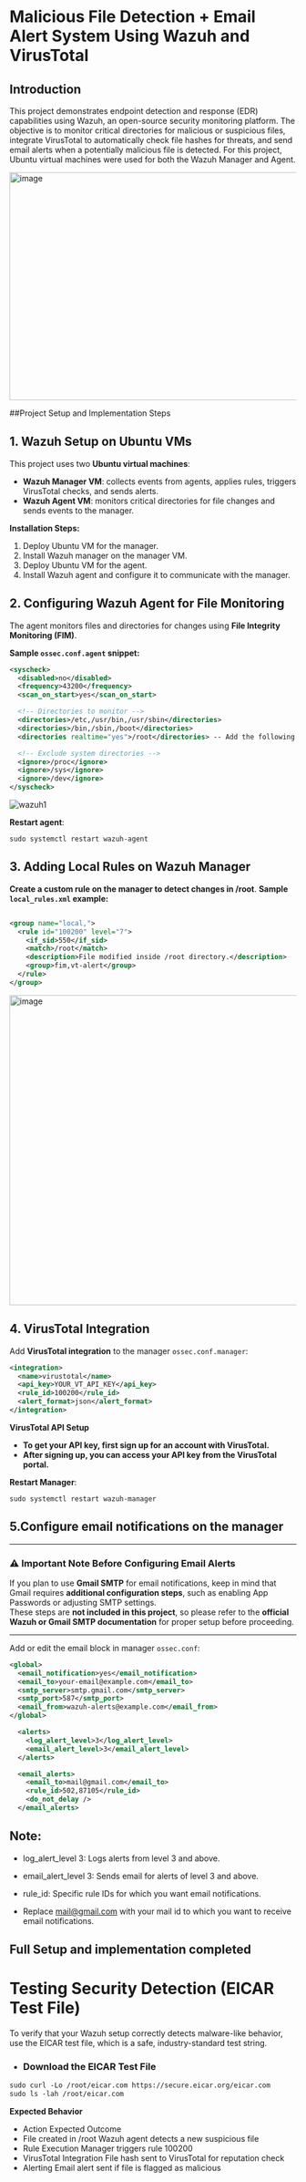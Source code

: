 # Malicious File Detection + Email Alert System Using Wazuh and VirusTotal

## Introduction
This project demonstrates endpoint detection and response (EDR) capabilities using Wazuh, an open-source security monitoring platform. The objective is to monitor critical directories for malicious or suspicious files, integrate VirusTotal to automatically check file hashes for threats, and send email alerts when a potentially malicious file is detected. For this project, Ubuntu virtual machines were used for both the Wazuh Manager and Agent.

<img width="870" height="400" alt="image" src="https://github.com/user-attachments/assets/1124549b-46c5-475f-b25c-c634f4a43cb3" />

##Project Setup and Implementation Steps
## 1. Wazuh Setup on Ubuntu VMs
This project uses two **Ubuntu virtual machines**:
- **Wazuh Manager VM**: collects events from agents, applies rules, triggers VirusTotal checks, and sends alerts.
- **Wazuh Agent VM**: monitors critical directories for file changes and sends events to the manager.

**Installation Steps:**
1. Deploy Ubuntu VM for the manager.
2. Install Wazuh manager on the manager VM.
3. Deploy Ubuntu VM for the agent.
4. Install Wazuh agent and configure it to communicate with the manager.

## 2. Configuring Wazuh Agent for File Monitoring
The agent monitors files and directories for changes using **File Integrity Monitoring (FIM)**.

**Sample `ossec.conf.agent` snippet:**
```xml
<syscheck>
  <disabled>no</disabled>
  <frequency>43200</frequency>
  <scan_on_start>yes</scan_on_start>

  <!-- Directories to monitor -->
  <directories>/etc,/usr/bin,/usr/sbin</directories>
  <directories>/bin,/sbin,/boot</directories>
  <directories realtime="yes">/root</directories> -- Add the following line to define the directories that will be monitored

  <!-- Exclude system directories -->
  <ignore>/proc</ignore>
  <ignore>/sys</ignore>
  <ignore>/dev</ignore>
</syscheck>
```

![wazuh1](https://github.com/user-attachments/assets/b1b75a0c-1bb4-45c9-9b5f-a62a1762fc9b)


**Restart agent**:
```
sudo systemctl restart wazuh-agent
```

## 3. Adding Local Rules on Wazuh Manager

**Create a custom rule on the manager to detect changes in /root**.
**Sample `local_rules.xml` example:**
```xml

<group name="local,">
  <rule id="100200" level="7">
    <if_sid>550</if_sid>
    <match>/root</match>
    <description>File modified inside /root directory.</description>
    <group>fim,vt-alert</group>
  </rule>
</group>

```
<img width="1100" height="544" alt="image" src="https://github.com/user-attachments/assets/a9dba24d-af89-47db-b628-c007a8afe50a" />

## 4. VirusTotal Integration

Add  **VirusTotal integration** to the manager `ossec.conf.manager`:
```xml
<integration>
  <name>virustotal</name>
  <api_key>YOUR_VT_API_KEY</api_key>
  <rule_id>100200</rule_id>
  <alert_format>json</alert_format>
</integration>
```

**VirusTotal API Setup**

- **To get your API key, first sign up for an account with VirusTotal.**  
- **After signing up, you can access your API key from the VirusTotal portal.**

**Restart Manager**:
```
sudo systemctl restart wazuh-manager

```

## 5.Configure email notifications on the manager

---

### ⚠️ Important Note Before Configuring Email Alerts

If you plan to use **Gmail SMTP** for email notifications, keep in mind that Gmail requires **additional configuration steps**, such as enabling App Passwords or adjusting SMTP settings.  
These steps are **not included in this project**, so please refer to the **official Wazuh or Gmail SMTP documentation** for proper setup before proceeding.

---


Add or edit the email block in manager `ossec.conf`:
```xml
<global>
  <email_notification>yes</email_notification>
  <email_to>your-email@example.com</email_to>
  <smtp_server>smtp.gmail.com</smtp_server>
  <smtp_port>587</smtp_port>
  <email_from>wazuh-alerts@example.com</email_from>
</global>

  <alerts>
    <log_alert_level>3</log_alert_level>
    <email_alert_level>3</email_alert_level>
  </alerts>

  <email_alerts>
    <email_to>mail@gmail.com</email_to>
    <rule_id>502,87105</rule_id>
    <do_not_delay />
  </email_alerts>
```
## **Note:**

- log_alert_level 3: Logs alerts from level 3 and above.

- email_alert_level 3: Sends email for alerts of level 3 and above.

- rule_id: Specific rule IDs for which you want email notifications.
  
- Replace mail@gmail.com with your mail id to which you want to receive email notifications.


## Full Setup and implementation completed

# Testing Security Detection (EICAR Test File)

To verify that your Wazuh setup correctly detects malware-like behavior, use the EICAR test file, which is a safe, industry-standard test string.

- ### Download the EICAR Test File
```xml
sudo curl -Lo /root/eicar.com https://secure.eicar.org/eicar.com
sudo ls -lah /root/eicar.com
```
**Expected Behavior** 
- Action Expected Outcome
- File created in /root	Wazuh agent detects a new suspicious file
- Rule Execution	Manager triggers rule 100200
- VirusTotal Integration	File hash sent to VirusTotal for reputation check
- Alerting	Email alert sent if file is flagged as malicious
